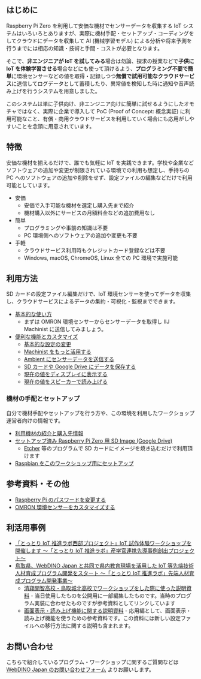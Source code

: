 ## はじめに

Raspberry Pi Zero を利用して安価な機材でセンサーデータを収集する IoT システムはいろいろとありますが、実際に機材手配・セットアップ・コーディングをしてクラウドにデータを収集して AI (機械学習モデル) による分析や将来予測を行うまでには相応の知識・技術と手間・コストが必要となります。

そこで、**非エンジニアが IoT を試してみる**場合は勿論、探求の授業などで**子供に IoT を体験学習させる**場合などにも使って頂けるよう、**プログラミング不要で簡単**に環境センサーなどの値を取得・記録しつつ**無償で試用可能なクラウドサービス**に送信してログデータとして蓄積したり、異常値を検知した時に通知や音声読み上げを行うシステムを用意しました。

このシステムは単に子供向け、非エンジニア向けに簡単に試せるようにしたオモチャではなく、実際に企業で導入して PoC (Proof of Concept: 概念実証) に利用可能なこと、有償・商用クラウドサービスを利用していく場合にも応用がしやすいことを念頭に用意されています。

## 特徴

安価な機材を揃えるだけで、誰でも気軽に IoT を実践できます。学校や企業などソフトウェアの追加や変更が制限されている環境での利用も想定し、手持ちの PC へのソフトウェアの追加や削除をせず、設定ファイルの編集などだけで利用可能としています。

- 安価
  - 安価で入手可能な機材を選定し購入先まで紹介
  - 機材購入以外にサービスの月額料金などの追加費用なし
- 簡単
  - プログラミングや事前の知識は不要
  - PC 環境側へのソフトウェアの追加や変更も不要
- 手軽
  - クラウドサービス利用時もクレジットカード登録などは不要
  - Windows, macOS, ChromeOS, Linux 全ての PC 環境で実施可能

## 利用方法

SD カードの設定ファイル編集だけで、IoT 環境センサーを使ってデータを収集し、クラウドサービスによるデータの集約・可視化・監視までできます。

- [基本的な使い方](basic-usage.md)
  - まずは OMRON 環境センサーからセンサーデータを取得し IIJ Machinist に送信してみましょう。
- [便利な機能とカスタマイズ](advanced-usage.md)
  - [基本的な設定の変更](basic-config.md)
  - [Machinist をもっと活用する](machinist.md)
  - [Ambient にセンサーデータを送信する](ambient.md)
  - [SD カードや Google Drive にデータを保存する](storage.md)
  - [現在の値をディスプレイに表示する](usage/web-agent.md)
  - [現在の値をスピーカーで読み上げる](usage/speech-agent.md)

### 機材の手配とセットアップ

自分で機材手配やセットアップを行う方や、この環境を利用したワークショップ運営者向けの情報です。

- [利用機材の紹介と購入先情報](purchase.md)
- [セットアップ済み Raspberry Pi Zero 用 SD Image (Google Drive)](https://drive.google.com/drive/folders/1lD7MQWp0rofRv73_3_kEUZb0ipGymSTj)
  - [Etcher](https://www.balena.io/etcher/) 等のプログラムで SD カードにイメージを焼き込むだけで利用頂けます
- [Raspbian をこのワークショップ用にセットアップ](usage/index.md)

## 参考資料・その他

- [Raspberry Pi のパスワードを変更する](change-password.md)
- [OMRON 環境センサーをカスタマイズする](configure-2jcie-bu01.md)

## 利活用事例

- [「とっとり IoT 推進ラボ西部プロジェクト」IoT 試作体験ワークショップを開催します ～「とっとり IoT 推進ラボ」産学官連携先導事例創出プロジェクト～](http://db.pref.tottori.jp/pressrelease.nsf/webview/441DD1FD54BB3814492583AD000164F8?OpenDocument)
- [鳥取県、WebDINO Japan と共同で県内教育現場を活用した IoT 等先端技術人材育成プログラム開発をスタート ～「とっとり IoT 推進ラボ」先端人材育成プログラム開発事業～](http://db.pref.tottori.jp/pressrelease.nsf/webview/499E4EB9C39A63C34925846D000221CA)
  - [清翔開智高校・鳥取城北高校でワークショップをした際に使った説明資料](https://speakerdeck.com/dynamis/pi-zero-iot-workshop-at-high-school) - 当日使用したものを公開用に一部編集したものです。当時のプログラム実装に合わせたものですが参考資料としてリンクしています
  - [画面表示・読み上げ機能に関する説明資料](https://speakerdeck.com/kou029w/pi-zero-iot-workshop-at-high-school) - 応用編として、画面表示・読み上げ機能を使うための参考資料です。この資料には新しい設定ファイルへの移行方法に関する説明も含まれます。

## お問い合わせ

こちらで紹介しているプログラム・ワークショップに関するご質問などは [WebDINO Japan のお問い合わせフォーム](https://www.webdino.org/contact/) よりお願いします。
